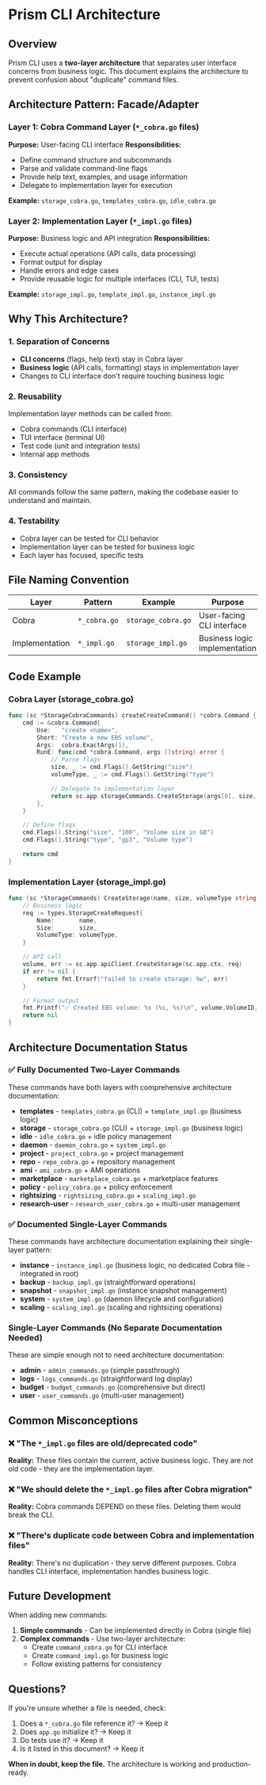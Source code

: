 # Prism CLI Architecture

## Overview

Prism CLI uses a **two-layer architecture** that separates user interface concerns from business logic. This document explains the architecture to prevent confusion about "duplicate" command files.

## Architecture Pattern: Facade/Adapter

### Layer 1: Cobra Command Layer (`*_cobra.go` files)
**Purpose:** User-facing CLI interface
**Responsibilities:**
- Define command structure and subcommands
- Parse and validate command-line flags
- Provide help text, examples, and usage information
- Delegate to implementation layer for execution

**Example:** `storage_cobra.go`, `templates_cobra.go`, `idle_cobra.go`

### Layer 2: Implementation Layer (`*_impl.go` files)
**Purpose:** Business logic and API integration
**Responsibilities:**
- Execute actual operations (API calls, data processing)
- Format output for display
- Handle errors and edge cases
- Provide reusable logic for multiple interfaces (CLI, TUI, tests)

**Example:** `storage_impl.go`, `template_impl.go`, `instance_impl.go`

## Why This Architecture?

### 1. Separation of Concerns
- **CLI concerns** (flags, help text) stay in Cobra layer
- **Business logic** (API calls, formatting) stays in implementation layer
- Changes to CLI interface don't require touching business logic

### 2. Reusability
Implementation layer methods can be called from:
- Cobra commands (CLI interface)
- TUI interface (terminal UI)
- Test code (unit and integration tests)
- Internal app methods

### 3. Consistency
All commands follow the same pattern, making the codebase easier to understand and maintain.

### 4. Testability
- Cobra layer can be tested for CLI behavior
- Implementation layer can be tested for business logic
- Each layer has focused, specific tests

## File Naming Convention

| Layer | Pattern | Example | Purpose |
|-------|---------|---------|---------|
| Cobra | `*_cobra.go` | `storage_cobra.go` | User-facing CLI interface |
| Implementation | `*_impl.go` | `storage_impl.go` | Business logic implementation |

## Code Example

### Cobra Layer (storage_cobra.go)
```go
func (sc *StorageCobraCommands) createCreateCommand() *cobra.Command {
    cmd := &cobra.Command{
        Use:   "create <name>",
        Short: "Create a new EBS volume",
        Args:  cobra.ExactArgs(1),
        RunE: func(cmd *cobra.Command, args []string) error {
            // Parse flags
            size, _ := cmd.Flags().GetString("size")
            volumeType, _ := cmd.Flags().GetString("type")

            // Delegate to implementation layer
            return sc.app.storageCommands.CreateStorage(args[0], size, volumeType)
        },
    }

    // Define flags
    cmd.Flags().String("size", "100", "Volume size in GB")
    cmd.Flags().String("type", "gp3", "Volume type")

    return cmd
}
```

### Implementation Layer (storage_impl.go)
```go
func (sc *StorageCommands) CreateStorage(name, size, volumeType string) error {
    // Business logic
    req := types.StorageCreateRequest{
        Name:       name,
        Size:       size,
        VolumeType: volumeType,
    }

    // API call
    volume, err := sc.app.apiClient.CreateStorage(sc.app.ctx, req)
    if err != nil {
        return fmt.Errorf("failed to create storage: %w", err)
    }

    // Format output
    fmt.Printf("✅ Created EBS volume: %s (%s, %s)\n", volume.VolumeID, size, volumeType)
    return nil
}
```

## Architecture Documentation Status

### ✅ Fully Documented Two-Layer Commands

These commands have both layers with comprehensive architecture documentation:

- **templates** - `templates_cobra.go` (CLI) + `template_impl.go` (business logic)
- **storage** - `storage_cobra.go` (CLI) + `storage_impl.go` (business logic)
- **idle** - `idle_cobra.go` + idle policy management
- **daemon** - `daemon_cobra.go` + `system_impl.go`
- **project** - `project_cobra.go` + project management
- **repo** - `repo_cobra.go` + repository management
- **ami** - `ami_cobra.go` + AMI operations
- **marketplace** - `marketplace_cobra.go` + marketplace features
- **policy** - `policy_cobra.go` + policy enforcement
- **rightsizing** - `rightsizing_cobra.go` + `scaling_impl.go`
- **research-user** - `research_user_cobra.go` + multi-user management

### ✅ Documented Single-Layer Commands

These commands have architecture documentation explaining their single-layer pattern:

- **instance** - `instance_impl.go` (business logic, no dedicated Cobra file - integrated in root)
- **backup** - `backup_impl.go` (straightforward operations)
- **snapshot** - `snapshot_impl.go` (instance snapshot management)
- **system** - `system_impl.go` (daemon lifecycle and configuration)
- **scaling** - `scaling_impl.go` (scaling and rightsizing operations)

### Single-Layer Commands (No Separate Documentation Needed)

These are simple enough not to need architecture documentation:

- **admin** - `admin_commands.go` (simple passthrough)
- **logs** - `logs_commands.go` (straightforward log display)
- **budget** - `budget_commands.go` (comprehensive but direct)
- **user** - `user_commands.go` (multi-user management)

## Common Misconceptions

### ❌ "The `*_impl.go` files are old/deprecated code"
**Reality:** These files contain the current, active business logic. They are not old code - they are the implementation layer.

### ❌ "We should delete the `*_impl.go` files after Cobra migration"
**Reality:** Cobra commands DEPEND on these files. Deleting them would break the CLI.

### ❌ "There's duplicate code between Cobra and implementation files"
**Reality:** There's no duplication - they serve different purposes. Cobra handles CLI interface, implementation handles business logic.

## Future Development

When adding new commands:

1. **Simple commands** - Can be implemented directly in Cobra (single file)
2. **Complex commands** - Use two-layer architecture:
   - Create `command_cobra.go` for CLI interface
   - Create `command_impl.go` for business logic
   - Follow existing patterns for consistency

## Questions?

If you're unsure whether a file is needed, check:
1. Does a `*_cobra.go` file reference it? → Keep it
2. Does `app.go` initialize it? → Keep it
3. Do tests use it? → Keep it
4. Is it listed in this document? → Keep it

**When in doubt, keep the file.** The architecture is working and production-ready.
